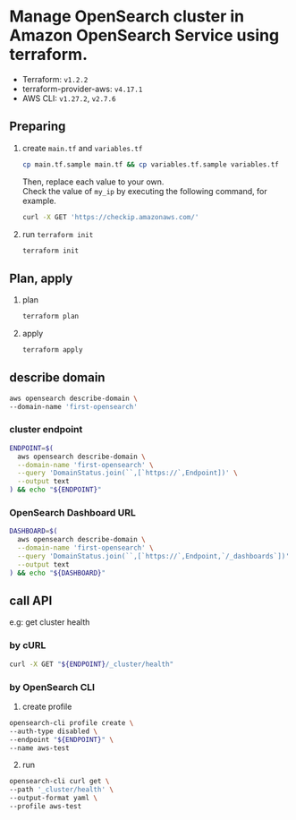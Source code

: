 Manage OpenSearch cluster in Amazon OpenSearch Service using terraform.
===

- Terraform: `v1.2.2`
- terraform-provider-aws: `v4.17.1`
- AWS CLI: `v1.27.2`, `v2.7.6`

## Preparing

1. create `main.tf` and `variables.tf`

    ```bash
    cp main.tf.sample main.tf && cp variables.tf.sample variables.tf
    ```
    
    Then, replace each value to your own.  
    Check the value of `my_ip` by executing the following command, for example.
    
    ```bash
    curl -X GET 'https://checkip.amazonaws.com/'
    ```

1. run `terraform init`    

    ```bash
    terraform init
    ```
    
## Plan, apply
    
1. plan

    ```bash
    terraform plan
    ```

1. apply

    ```bash
    terraform apply
    ```
    
## describe domain

```bash
aws opensearch describe-domain \
--domain-name 'first-opensearch'
```

### cluster endpoint

```bash
ENDPOINT=$(
  aws opensearch describe-domain \
  --domain-name 'first-opensearch' \
  --query 'DomainStatus.join(``,[`https://`,Endpoint])' \
  --output text
) && echo "${ENDPOINT}"
```

### OpenSearch Dashboard URL

```bash
DASHBOARD=$(
  aws opensearch describe-domain \
  --domain-name 'first-opensearch' \
  --query 'DomainStatus.join(``,[`https://`,Endpoint,`/_dashboards`])' \
  --output text
) && echo "${DASHBOARD}"
```

## call API

e.g: get cluster health

### by cURL

```bash
curl -X GET "${ENDPOINT}/_cluster/health"
```

### by OpenSearch CLI

1. create profile

  ```bash
  opensearch-cli profile create \
  --auth-type disabled \
  --endpoint "${ENDPOINT}" \
  --name aws-test
  ```
  
2. run

  ```bash
  opensearch-cli curl get \
  --path '_cluster/health' \
  --output-format yaml \
  --profile aws-test
  ```
